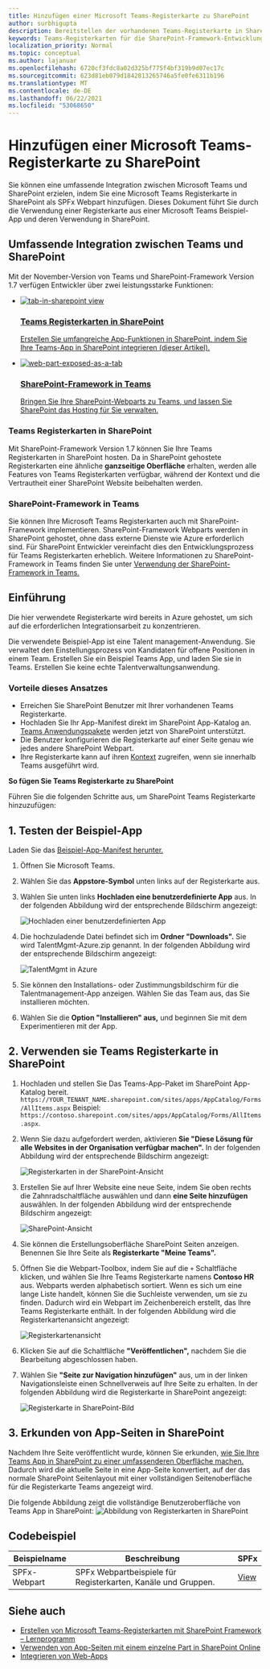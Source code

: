 ```yaml
---
title: Hinzufügen einer Microsoft Teams-Registerkarte zu SharePoint
author: surbhigupta
description: Bereitstellen der vorhandenen Teams-Registerkarte in SharePoint als SharePoint-Framework-Webpart.
keywords: Teams-Registerkarten für die SharePoint-Framework-Entwicklung
localization_priority: Normal
ms.topic: conceptual
ms.author: lajanuar
ms.openlocfilehash: 6720cf3fdc8a02d325bf775f4bf319b9d07ec17c
ms.sourcegitcommit: 623d81eb079d1842813265746a5fe0fe6311b196
ms.translationtype: MT
ms.contentlocale: de-DE
ms.lasthandoff: 06/22/2021
ms.locfileid: "53068650"
---
```

# <a name="add-teams-tab-to-sharepoint"></a>Hinzufügen einer Microsoft Teams-Registerkarte zu SharePoint 

Sie können eine umfassende Integration zwischen Microsoft Teams und SharePoint erzielen, indem Sie eine Microsoft Teams Registerkarte in SharePoint als SPFx Webpart hinzufügen. Dieses Dokument führt Sie durch die Verwendung einer Registerkarte aus einer Microsoft Teams Beispiel-App und deren Verwendung in SharePoint. 

## <a name="rich-integration-between-teams-and-sharepoint"></a>Umfassende Integration zwischen Teams und SharePoint

Mit der November-Version von Teams und SharePoint-Framework Version 1.7 verfügen Entwickler über zwei leistungsstarke Funktionen:

<ul  class="panelContent cardsC">
<li>
    <a href="#introduction">
        <div class="cardSize">
            <div class="cardPadding">
                <div class="card">
                    <div class="cardImageOuter">
                        <div class="cardImage bgdAccent1">
                            <img src="~/assets/images/tabs/tabs-in-sharepoint/image084.png" alt="tab-in-sharepoint view"/>
                        </div>
                    </div>
                    <div class="cardText">
                        <h3>Teams Registerkarten in SharePoint</h3>
                        <p>Erstellen Sie umfangreiche App-Funktionen in SharePoint, indem Sie Ihre Teams-App in SharePoint integrieren (dieser Artikel).</p>
                    </div>
                </div>
            </div>
        </div>
    </a>
</li>
<li>
    <a href="/sharepoint/dev/spfx/web-parts/get-started/using-web-part-as-ms-teams-tab">
        <div class="cardSize">
            <div class="cardPadding">
                <div class="card">
                    <div class="cardImageOuter">
                        <div class="cardImage bgdAccent1">
                            <img src="~/assets/images/tabs/tabs-in-sharepoint/SharePoint-web-part-exposed-as-a-Tab-in-Microsoft-Teams.png" alt="web-part-exposed-as-a-tab" />
                        </div>
                    </div>
                    <div class="cardText">
                        <h3>SharePoint-Framework in Teams</h3>
                        <p>Bringen Sie Ihre SharePoint-Webparts zu Teams, und lassen Sie SharePoint das Hosting für Sie verwalten.</p>
                    </div>
                </div>
            </div>
        </div>
    </a>
</li>
</ul>

### <a name="teams-tabs-in-sharepoint"></a>Teams Registerkarten in SharePoint

Mit SharePoint-Framework Version 1.7 können Sie Ihre Teams Registerkarten in SharePoint hosten. Da in SharePoint gehostete Registerkarten eine ähnliche **ganzseitige Oberfläche** erhalten, werden alle Features von Teams Registerkarten verfügbar, während der Kontext und die Vertrautheit einer SharePoint Website beibehalten werden.

### <a name="sharepoint-framework-in-teams"></a>SharePoint-Framework in Teams

Sie können Ihre Microsoft Teams Registerkarten auch mit SharePoint-Framework implementieren. SharePoint-Framework Webparts werden in SharePoint gehostet, ohne dass externe Dienste wie Azure erforderlich sind. Für SharePoint Entwickler vereinfacht dies den Entwicklungsprozess für Teams Registerkarten erheblich. Weitere Informationen zu SharePoint-Framework in Teams finden Sie unter [Verwendung der SharePoint-Framework in Teams.](/sharepoint/dev/spfx/web-parts/get-started/using-web-part-as-ms-teams-tab)

## <a name="introduction"></a>Einführung

Die hier verwendete Registerkarte wird bereits in Azure gehostet, um sich auf die erforderlichen Integrationsarbeit zu konzentrieren.

Die verwendete Beispiel-App ist eine Talent management-Anwendung. Sie verwaltet den Einstellungsprozess von Kandidaten für offene Positionen in einem Team. Erstellen Sie ein Beispiel Teams App, und laden Sie sie in Teams. Erstellen Sie keine echte Talentverwaltungsanwendung.

### <a name="benefits-of-this-approach"></a>Vorteile dieses Ansatzes

* Erreichen Sie SharePoint Benutzer mit Ihrer vorhandenen Teams Registerkarte.
* Hochladen Sie Ihr App-Manifest direkt im SharePoint App-Katalog an. [Teams Anwendungspakete](~/concepts/build-and-test/apps-package.md) werden jetzt von SharePoint unterstützt.
* Die Benutzer konfigurieren die Registerkarte auf einer Seite genau wie jedes andere SharePoint Webpart.
* Ihre Registerkarte kann auf ihren [Kontext](~/tabs/how-to/access-teams-context.md) zugreifen, wenn sie innerhalb Teams ausgeführt wird.

**So fügen Sie Teams Registerkarte zu SharePoint**

Führen Sie die folgenden Schritte aus, um SharePoint Teams Registerkarte hinzuzufügen:

## <a name="1-test-the-sample-app"></a>1. Testen der Beispiel-App

Laden Sie das [Beispiel-App-Manifest herunter.](https://github.com/MicrosoftDocs/msteams-docs/raw/master/msteams-platform/assets/downloads/TalentMgmt-Azure.zip)

1. Öffnen Sie Microsoft Teams.
1. Wählen Sie das **Appstore-Symbol** unten links auf der Registerkarte aus.
1. Wählen Sie unten links **Hochladen eine benutzerdefinierte App** aus. In der folgenden Abbildung wird der entsprechende Bildschirm angezeigt:  

    ![Hochladen einer benutzerdefinierten App](~/assets/images/tabs/tabs-in-sharepoint/upload-custom-app.png)

1. Die hochzuladende Datei befindet sich im **Ordner "Downloads".** Sie wird TalentMgmt-Azure.zip genannt. In der folgenden Abbildung wird der entsprechende Bildschirm angezeigt:
 
    ![TalentMgmt in Azure](~/assets/images/tabs/tabs-in-sharepoint/talentmgmt-azure.png)

1. Sie können den Installations- oder Zustimmungsbildschirm für die Talentmanagement-App anzeigen. Wählen Sie das Team aus, das Sie installieren möchten. 
1. Wählen Sie die **Option "Installieren" aus,** und beginnen Sie mit dem Experimentieren mit der App.

## <a name="2-use-teams-tab-in-sharepoint"></a>2. Verwenden sie Teams Registerkarte in SharePoint

1. Hochladen und stellen Sie Das Teams-App-Paket im SharePoint App-Katalog bereit. `https://YOUR_TENANT_NAME.sharepoint.com/sites/apps/AppCatalog/Forms/AllItems.aspx` Beispiel: `https://contoso.sharepoint.com/sites/apps/AppCatalog/Forms/AllItems.aspx`.

1. Wenn Sie dazu aufgefordert werden, aktivieren **Sie "Diese Lösung für alle Websites in der Organisation verfügbar machen".**
In der folgenden Abbildung wird der entsprechende Bildschirm angezeigt:

   ![Registerkarten in der SharePoint-Ansicht](~/assets/images/tabs/tabs-in-sharepoint/image065.png)

1. Erstellen Sie auf Ihrer Website eine neue Seite, indem Sie oben rechts die Zahnradschaltfläche auswählen und dann **eine Seite hinzufügen** auswählen.
In der folgenden Abbildung wird der entsprechende Bildschirm angezeigt:

   ![SharePoint-Ansicht](~/assets/images/tabs/tabs-in-sharepoint/image066.png)

1. Sie können die Erstellungsoberfläche SharePoint Seiten anzeigen. Benennen Sie Ihre Seite als **Registerkarte "Meine Teams".**

1. Öffnen Sie die Webpart-Toolbox, indem Sie auf die `+` Schaltfläche klicken, und wählen Sie Ihre Teams Registerkarte namens **Contoso HR** aus. Webparts werden alphabetisch sortiert. Wenn es sich um eine lange Liste handelt, können Sie die Suchleiste verwenden, um sie zu finden. Dadurch wird ein Webpart im Zeichenbereich erstellt, das Ihre Teams Registerkarte enthält. In der folgenden Abbildung wird die Registerkartenansicht angezeigt:

   ![Registerkartenansicht](~/assets/images/tabs/tabs-in-sharepoint/image071.png)

1. Klicken Sie auf die Schaltfläche **"Veröffentlichen",** nachdem Sie die Bearbeitung abgeschlossen haben.

1. Wählen Sie **"Seite zur Navigation hinzufügen"** aus, um in der linken Navigationsleiste einen Schnellverweis auf Ihre Seite zu erhalten. In der folgenden Abbildung wird die Registerkarte in SharePoint angezeigt: 

   ![Registerkarte in SharePoint-Bild](~/assets/images/tabs/tabs-in-sharepoint/image073.png)

## <a name="3-explore-app-pages-in-sharepoint"></a>3. Erkunden von App-Seiten in SharePoint

Nachdem Ihre Seite veröffentlicht wurde, können Sie erkunden, [wie Sie Ihre Teams App in SharePoint zu einer umfassenderen Oberfläche machen.](/sharepoint/dev/spfx/web-parts/single-part-app-pages) Dadurch wird die aktuelle Seite in eine App-Seite konvertiert, auf der das normale SharePoint Seitenlayout mit einer vollständigen Seitenoberfläche für die Registerkarte Teams angezeigt wird. 

Die folgende Abbildung zeigt die vollständige Benutzeroberfläche von Teams App in SharePoint: ![ Abbildung von Registerkarten in SharePoint](~/assets/images/tabs/tabs-in-sharepoint/image085.png)

## <a name="code-sample"></a>Codebeispiel
| **Beispielname** | **Beschreibung** | **SPFx** |
|-----------------|-----------------|----------|
| SPFx-Webpart | SPFx Webpartbeispiele für Registerkarten, Kanäle und Gruppen. | [View](https://github.com/OfficeDev/Microsoft-Teams-Samples/tree/main/samples/tab-channel-group/spfx)

## <a name="see-also"></a>Siehe auch

* [Erstellen von Microsoft Teams-Registerkarten mit SharePoint Framework – Lernprogramm](/sharepoint/dev/spfx/web-parts/get-started/using-web-part-as-ms-teams-tab)
* [Verwenden von App-Seiten mit einem einzelne Part in SharePoint Online](/sharepoint/dev/spfx/web-parts/single-part-app-pages)
* [Integrieren von Web-Apps](~/samples/integrate-web-apps-overview.md)
